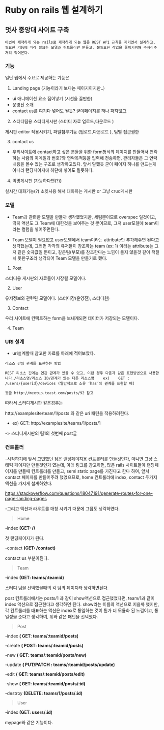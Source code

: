 # Ruby on rails 웹 설계하기

## 멋사 중앙대 사이트 구축

```
이번에 제작하게 되는 rails로 제작하게 되는 웹은 REST API 규칙을 지키면서 설계하고,
필요한 기능에 따라 필요한 모델과 컨트롤러만 만들고, 불필요한 작업을 줄이기위해 주저리주저리 적어본다.
```


### 기능

일단 웹에서 주요로 제공하는 기능은



1. Landing page  (기능이라기 보다는 페이지이지만..)

  - ui 애니메이션 요소 집어넣기 (시선을 끌만한)
  - 운영진 소개
  - contact us를 여기다 넣어도 될듯? 굳이페이지를 하나 파지않고.



2. 스터디팀용 스터디게시판 (스터디 자료 업로드,다운로드 )

  게시판 editor 적용시키기,  파일첨부기능 (업로드,다운로드 ), 팀별 접근권한


3. contact us

  - 우리사이트에 contact하고 싶은 분들을 위한 form형식의 페이지를 만들어서 연락하는 사람의 이메일과 번호?와 연락목적등을 입력해 전송하면, 관리자들은 그 연락내용을 볼수 있는 구조로 생각하고있다. 앞서 말했듯 굳이 페이지 하나를 만드는게 아니라 랜딩페이지에 하단에 넣어도 될듯하다.


4. 익명게시판 (가능하다면(?))

  실시간 대화기능(?) 소켓사용 해서 대화하는 게시판 or 그냥 crud게시판

### 모델


  - Team과 관련한 모델을 만들까 생각했었지만, 세팀뿐이므로 overspec 일것이고, 딱히 액션도 그 Team에 대한것을 보여주는 것 뿐이므로, 그저 user모델에 team이라는 컬럼을 넣어주면된다.



  - Team 모델이 필요없고 user모델에서 team이라는 attribute만 추가해주면 된다고 생각했는데, 그러면 각각의 유저들이 참조하는 team (ex: 1) 이라는 attribute는 그저 같은 숫자값일 뿐이고, 같은팀(부모)를 참조한다는 느낌이 들지 않을것 같아 적절치 못한구조라 생각되어 Team 모델을 만들기로 했다.



  1. Post

  스터디용 게시판의 자료들이 저장될 모델이다.


  2. User

  유저정보와 관련된 모델이다. (스터디장(운영진), 스터디원)


  3. Contact

  우리 사이트에 컨택트하는 form을 보내게되면 데이터가 저장되는 모델이다.

  4. Team

### URI 설계

- uri설계할때 참고한 자료를 아래에 적어보았다.
```
리소스 간의 관계를 표현하는 방법

REST 리소스 간에는 연관 관계가 있을 수 있고, 이런 경우 다음과 같은 표현방법으로 사용합니다./리소스명/리소스 ID/관계가 있는 다른 리소스명    ex)    GET : /users/{userid}/devices (일반적으로 소유 ‘has’의 관계를 표현할 때)

윗글 http://meetup.toast.com/posts/92 참고
```


따라서 스터디게시판 같은경우는

http://examplesite/team/1/posts 와 같은 uri 패턴을 적용하려한다.

- ex) GET:  http://examplesite/teams/1/posts/1

-> 스터디게시판의 팀1의 첫번째 post글


### 컨트롤러


-시작하기에 앞서 고민했던 점은 랜딩페이지용 컨트롤러를 만들것인가, 아니면 그냥 스태틱 페이지만 만들것인가 였는데, 아래 링크를 참고하면, 많은 rails 사이트들이 랜딩페이지를 만들때 컨트롤러를 만들고, semi static page를 가진다고 한다 하여, 앞서 contact 페이지를 만들어주려 했었으므로, home 컨트롤러에 index, contact 두가지 액션을 가지게 설계하였다.



https://stackoverflow.com/questions/18047191/generate-routes-for-one-page-landing-pages



-그리고 액션과 라우트를 매칭 시키기 때문에 그점도 생각하였다.


> Home

-index **(GET: /)**

첫 랜딩페이지가 된다.

-contact **(GET: /contact)**

contact us 부분이된다.

> Team

-index **(GET: teams/:teamid)**

스터디 팀을 선택했을때의 각 팀의 페이지라 생각하면된다.

post 컨트롤러에서는 posts/1  과 같이 show액션으로 접근했었다면, team/1과 같이 index 액션으로 접근한다고 생각하면 된다. show라는 이름의 액션으로 지을까 했지만, 각 컨트롤러를 대표하는 액션은 index로 통일하는 것이 뭔가 더 모듈화 된 느낌이고, 통일성을 준다고 생각하여, 위와 같은 패턴을 선택했다.

> Post

-index **( GET: teams/:teamid/posts)**

-create **( POST: teams/:teamid/posts)**

-new **( GET: teams/:teamid/posts/new)**

-update **( PUT/PATCH : teams/:teamid/posts/update)**

-edit **( GET: teams/:teamid/posts/edit)**

-show **( GET: teams/:teamid/posts/:id)**

-destroy **(DELETE: teams/1/posts/:id)**

> User

-index **(GET: users/:id)**

mypage와 같은 기능이다.
